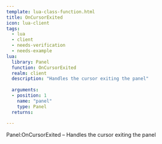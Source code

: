 ```yaml
---
template: lua-class-function.html
title: OnCursorExited
icon: lua-client
tags:
  - lua
  - client
  - needs-verification
  - needs-example
lua:
  library: Panel
  function: OnCursorExited
  realm: client
  description: "Handles the cursor exiting the panel"
  
  arguments:
  - position: 1
    name: "panel"
    type: Panel
  returns:
    
---
```


<div class="lua__search__keywords">
Panel:OnCursorExited &#x2013; Handles the cursor exiting the panel
</div>
